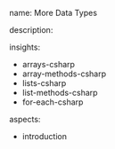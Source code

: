 name: More Data Types

description: 

insights:
  - arrays-csharp
  - array-methods-csharp
  - lists-csharp
  - list-methods-csharp
  - for-each-csharp


aspects:
  - introduction
